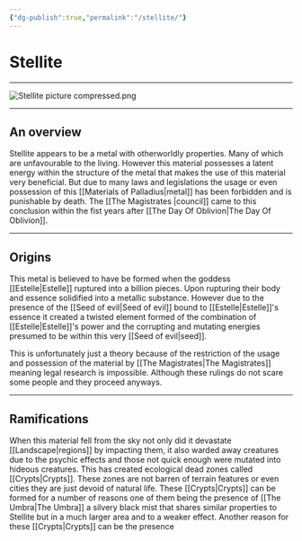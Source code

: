 ```yaml
---
{"dg-publish":true,"permalink":"/stellite/"}
---
```



# Stellite
***

![Stellite picture compressed.png](/img/user/Stellite%20picture%20compressed.png)
***

## An overview

Stellite appears to be a metal with otherworldly properties. Many of which are unfavourable to the living. However this material possesses a latent energy within the structure of the metal that makes the use of this material very beneficial. But due to many laws and legislations the usage or even possession of this [[Materials of Palladius\|metal]] has been forbidden and is punishable by death. The [[The Magistrates \|council]] came to this conclusion within the fist years after  [[The Day Of Oblivion\|The Day Of Oblivion]]. 
***
## Origins

This metal is believed to have be formed when the goddess [[Estelle\|Estelle]] ruptured into a billion pieces. Upon rupturing their body and essence solidified into a metallic substance. However due to the presence of the [[Seed of evil\|Seed of evil]] bound to [[Estelle\|Estelle]]'s essence it created a twisted element formed of the combination of [[Estelle\|Estelle]]'s power and the corrupting and mutating energies presumed to be within this very [[Seed of evil\|seed]]. 

This is unfortunately just a  theory because of the restriction of the usage and possession of the material by [[The Magistrates\|The Magistrates]] meaning legal research is impossible. Although these rulings do not scare some people and they proceed anyways.
***
## Ramifications

When this material fell from the sky not only did it devastate [[Landscape\|regions]] by impacting them, it also warded away creatures due to the psychic effects and those not quick enough were mutated into hideous creatures. This has created ecological dead zones called [[Crypts\|Crypts]]. These zones are not barren of terrain features or even cities they are just devoid of natural life. These [[Crypts\|Crypts]] can be formed for a number of reasons one of them being the presence of [[The Umbra\|The Umbra]] a silvery black mist that shares similar properties to Stellite but in a much larger area and to a weaker effect. Another reason for these [[Crypts\|Crypts]] can be the presence  